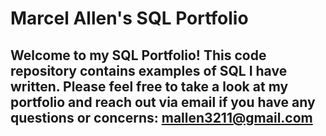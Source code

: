 # Marcel Allen's SQL Portfolio 


## Welcome to my SQL Portfolio! This code repository contains examples of SQL I have written. Please feel free to take a look at my portfolio and reach out via email if you have any questions or concerns: mallen3211@gmail.com
